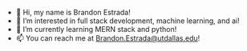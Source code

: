 - 👋 Hi, my name is Brandon Estrada!
- 👀 I’m interested in full stack development, machine learning, and ai!
- 🌱 I’m currently learning MERN stack and python!
- 📫 You can reach me at Brandon.Estrada@utdallas.edu!

<!---
BrandonEstrada/BrandonEstrada is a ✨ special ✨ repository because its `README.md` (this file) appears on your GitHub profile.
You can click the Preview link to take a look at your changes.
--->
